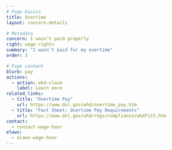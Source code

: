 ```yaml
---
# Page basics
title: Overtime
layout: concern-details

# Metadata
concern: I wasn’t paid properly
right: wage-rights
summary: "I wasn’t paid for my overtime"
order: 3

# Page content
blurb: pay
actions:
  - action: whd-claim
    label: Learn more
related_links:
  - title: "Overtime Pay"
    url: https://www.dol.gov/whd/overtime_pay.htm
  - title: "Fact Sheet: Overtime Pay Requirements"
    url: https://www.dol.gov/whd/regs/compliance/whdfs23.htm
contact:
  - contact-wage-hour
elaws:
  - elaws-wage-hour
---
```

